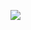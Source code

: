 <a href="https://codeclimate.com/github/jonathancadepowers/filmnutonrails/maintainability"><img src="https://api.codeclimate.com/v1/badges/328f52c693c2415eac85/maintainability" /></a>
